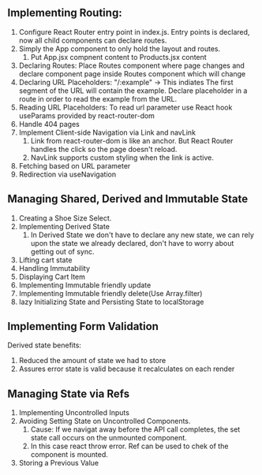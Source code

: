 ## Implementing Routing:

1. Configure React Router entry point in index.js. Entry points is declared, now all child components can declare routes.
2. Simply the App component to only hold the layout and routes.
   1. Put App.jsx compnent content to Products.jsx content
3. Declaring Routes: Place Routes component where page changes and declare component page inside Routes component which will change
4. Declaring URL Placeholders:
   "/:example" -> This indiates The first segment of the URL will contain the example.
   Declare placeholder in a route in order to read the example from the URL.
5. Reading URL Placeholders:
   To read url parameter use React hook useParams provided by react-router-dom
6. Handle 404 pages
7. Implement Client-side Navigation via Link and navLink
   1. Link from react-router-dom is like an anchor. But React Router handles the click so the page doesn't reload.
   2. NavLink supports custom styling when the link is active.
8. Fetching based on URL parameter
9. Redirection via useNavigation

## Managing Shared, Derived and Immutable State

1. Creating a Shoe Size Select.
2. Implementing Derived State
   1. In Derived State we don't have to declare any new state, we can rely upon the state we already declared, don't have to worry about getting out of sync.
3. Lifting cart state
4. Handling Immutability
5. Displaying Cart Item
6. Implementing Immutable friendly update
7. Implementing Immutable friendly delete(Use Array.filter)
8. lazy Initializing State and Persisting State to localStorage

## Implementing Form Validation

Derived state benefits:

1. Reduced the amount of state we had to store
2. Assures error state is valid because it recalculates on each render

## Managing State via Refs

1. Implementing Uncontrolled Inputs
2. Avoiding Setting State on Uncontrolled Components.
   1. Cause: If we navigat away before the API call completes, the set state call occurs on the unmounted component.
   2. In this case react throw error. Ref can be used to chek of the component is mounted.
3. Storing a Previous Value
